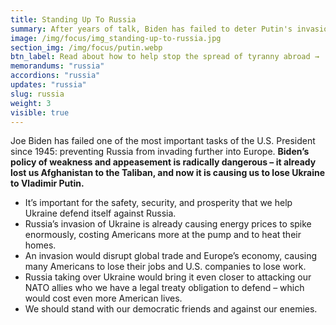 ```yaml
---
title: Standing Up To Russia
summary: After years of talk, Biden has failed to deter Putin's invasion of Ukraine. Instead, behind the scenes he has given concessions to Russia. So much for standing up to tyranny.
image: /img/focus/img_standing-up-to-russia.jpg
section_img: /img/focus/putin.webp
btn_label: Read about how to help stop the spread of tyranny abroad →
memorandums: "russia"
accordions: "russia"
updates: "russia"
slug: russia
weight: 3
visible: true
---
```



Joe Biden has failed one of the most important tasks of the U.S. President since 1945: preventing Russia from invading further into Europe. **Biden’s policy of weakness and appeasement is radically dangerous – it already lost us Afghanistan to the Taliban, and now it is causing us to lose Ukraine to Vladimir Putin.**   

- It’s important for the safety, security, and prosperity that we help Ukraine defend itself against Russia.   
- Russia’s invasion of Ukraine is already causing energy prices to spike enormously, costing Americans more at the pump and to heat their homes.  
- An invasion would disrupt global trade and Europe’s economy, causing many Americans to lose their jobs and U.S. companies to lose work.   
- Russia taking over Ukraine would bring it even closer to attacking our NATO allies who we have a legal treaty obligation to defend – which would cost even more American lives.   
- We should stand with our democratic friends and against our enemies.  